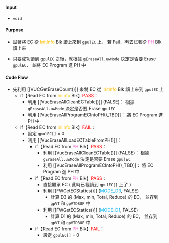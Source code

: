#### Input
* `void`
#### Purpose
* 試著將 EC 從 <font color="#ffc000">InitInfo</font> Blk 讀上來到 `gpulEC` 上，
	  若 Fail，再去試著從 <font color="#f666d4">PH</font> Blk 讀上來
- 只要成功讀到 `gpulEC` 之後，就根據 `gEraseAll.uwMode` 決定是否要 Erase `gpulEC`，
	  並將 EC Program 進 PH 中
#### Code Flow
* 先利用 [[VUCGetEraseCount()]] 來將 EC 從 <font color="#ffc000">InitInfo</font> Blk 讀上來到 `gpulEC` 上
	* if【Read EC from <font color="#ffc000">IniInfo</font> Blk】<font color="#ff0000">PASS</font>：
		* 利用 [[VucEraseAllCleanECTable()]] (FALSE)：
			  根據 `gEraseAll.uwMode` 決定是否要 Erase `gpulEC`
		- 利用 [[VucEraseAllProgramECIntoPH()_TBD]]：
			  將 EC Program 進 PH 中
	- if【Read EC from <font color="#ffc000">IniInfo</font> Blk】<font color="#ff0000">FAIL</font>：
		- 設定 `gpulEC[]` = 0
		- 利用 [[VucEraseAllLoadECTableFromPH()]]：
			- if【Read EC from <font color="#f666d4">PH</font> Blk】<font color="#ff0000">PASS</font>：
				- 利用 [[VucEraseAllCleanECTable()]] (FALSE)：
					  根據 `gEraseAll.uwMode` 決定是否要 Erase `gpulEC`
				- 利用 [[VucEraseAllProgramECIntoPH()_TBD]]：
					  將 EC Program 進 PH 中
			- if【Read EC from <font color="#f666d4">PH</font> Blk】<font color="#ff0000">PASS</font>：
				- 直接繼承 EC ( 此時已經讀到 `gpulEC[]` 上了 )
				- 利用 [[FWGetECStatics()]] (<font color="#00b0f0">MODE_D3</font>, FALSE)
					- 計算 D3 的 (Max, min, Total, Reduce) 的 EC，
						  並存到 `gpVT` 和 `gpVTDBUF` 中
				- 利用 [[FWGetECStatics()]] (<font color="#00b0f0">MODE_D1</font>, FALSE)
					- 計算 D1 的 (Max, min, Total, Reduce) 的 EC，
						  並存到 `gpVT` 和 `gpVTDBUF` 中
			- if【Read EC from <font color="#f666d4">PH</font> Blk】<font color="#ff0000">FAIL</font>：
				- 設定 `gpulEC[]` = 0